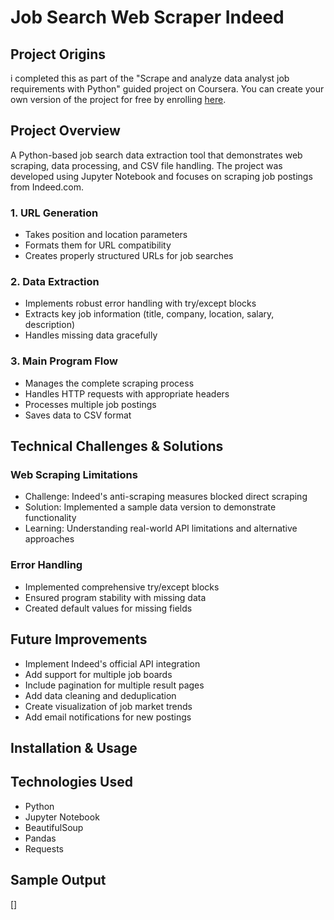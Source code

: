 
# Job Search Web Scraper Indeed

## Project Origins
i completed this as part of the "Scrape and analyze data analyst job requirements with Python" guided project on Coursera. You can create your own version of the project for free by enrolling [here](https://www.coursera.org/learn/scrape-job-postings-data-analyst/home/module/1).

## Project Overview
A Python-based job search data extraction tool that demonstrates web scraping, data processing, and CSV file handling. The project was developed using Jupyter Notebook and focuses on scraping job postings from Indeed.com.


### 1. URL Generation
- Takes position and location parameters
- Formats them for URL compatibility
- Creates properly structured URLs for job searches

### 2. Data Extraction
- Implements robust error handling with try/except blocks
- Extracts key job information (title, company, location, salary, description)
- Handles missing data gracefully

### 3. Main Program Flow
- Manages the complete scraping process
- Handles HTTP requests with appropriate headers
- Processes multiple job postings
- Saves data to CSV format

## Technical Challenges & Solutions

### Web Scraping Limitations
- Challenge: Indeed's anti-scraping measures blocked direct scraping
- Solution: Implemented a sample data version to demonstrate functionality
- Learning: Understanding real-world API limitations and alternative approaches

### Error Handling
- Implemented comprehensive try/except blocks
- Ensured program stability with missing data
- Created default values for missing fields

## Future Improvements
- Implement Indeed's official API integration
- Add support for multiple job boards
- Include pagination for multiple result pages
- Add data cleaning and deduplication
- Create visualization of job market trends
- Add email notifications for new postings

## Installation & Usage


## Technologies Used
- Python
- Jupyter Notebook
- BeautifulSoup
- Pandas
- Requests

## Sample Output
[]
